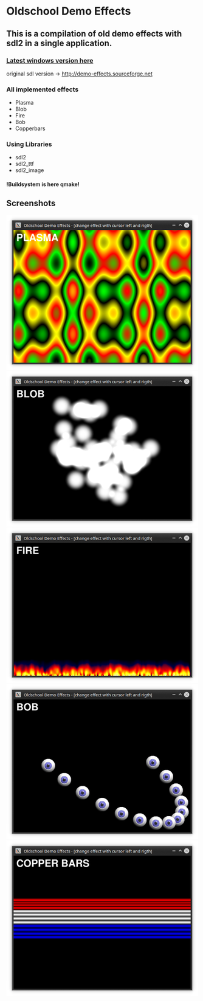 # Oldschool Demo Effects
## This is a compilation of old demo effects with sdl2 in a single application.

### [Latest windows version here](https://github.com/ThKattanek/oldschool_demo_effects/releases/latest)

original sdl version -> http://demo-effects.sourceforge.net

### All implemented effects
* Plasma
* Blob
* Fire
* Bob
* Copperbars

### Using Libraries
* sdl2
* sdl2_ttf
* sdl2_image

#### !Buildsystem is here qmake!

## Screenshots
![Screenshot Plasma](screenshots/plasma.png)
![Screenshot Blob](screenshots/blob.png)
![Screenshot Fire](screenshots/fire.png)
![Screenshot Bob](screenshots/bob.png)
![Screenshot Copperbars](screenshots/copperbars.png)
